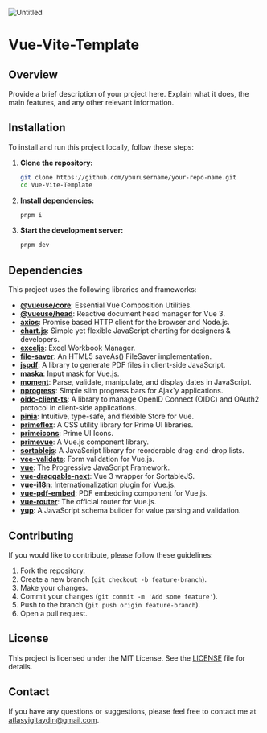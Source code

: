 ![Untitled](https://github.com/AtlsDev/Vue-Vite-Template/assets/137510980/ed52c615-9ae2-4b81-a3b5-2ad27c48655c)

# Vue-Vite-Template

## Overview

Provide a brief description of your project here. Explain what it does, the main features, and any other relevant information.

## Installation

To install and run this project locally, follow these steps:

1. **Clone the repository:**

    ```sh
    git clone https://github.com/yourusername/your-repo-name.git
    cd Vue-Vite-Template
    ```

2. **Install dependencies:**

    ```sh
    pnpm i
    ```

3. **Start the development server:**

    ```sh
    pnpm dev
    ```

## Dependencies

This project uses the following libraries and frameworks:

- **[@vueuse/core](https://github.com/vueuse/vueuse)**: Essential Vue Composition Utilities.
- **[@vueuse/head](https://github.com/vueuse/head)**: Reactive document head manager for Vue 3.
- **[axios](https://github.com/axios/axios)**: Promise based HTTP client for the browser and Node.js.
- **[chart.js](https://github.com/chartjs/Chart.js)**: Simple yet flexible JavaScript charting for designers & developers.
- **[exceljs](https://github.com/exceljs/exceljs)**: Excel Workbook Manager.
- **[file-saver](https://github.com/eligrey/FileSaver.js)**: An HTML5 saveAs() FileSaver implementation.
- **[jspdf](https://github.com/parallax/jsPDF)**: A library to generate PDF files in client-side JavaScript.
- **[maska](https://github.com/beholdr/maska)**: Input mask for Vue.js.
- **[moment](https://github.com/moment/moment)**: Parse, validate, manipulate, and display dates in JavaScript.
- **[nprogress](https://github.com/rstacruz/nprogress)**: Simple slim progress bars for Ajax'y applications.
- **[oidc-client-ts](https://github.com/authts/oidc-client-ts)**: A library to manage OpenID Connect (OIDC) and OAuth2 protocol in client-side applications.
- **[pinia](https://github.com/vuejs/pinia)**: Intuitive, type-safe, and flexible Store for Vue.
- **[primeflex](https://github.com/primefaces/primeflex)**: A CSS utility library for Prime UI libraries.
- **[primeicons](https://github.com/primefaces/primeicons)**: Prime UI Icons.
- **[primevue](https://github.com/primefaces/primevue)**: A Vue.js component library.
- **[sortablejs](https://github.com/SortableJS/Sortable)**: A JavaScript library for reorderable drag-and-drop lists.
- **[vee-validate](https://github.com/logaretm/vee-validate)**: Form validation for Vue.js.
- **[vue](https://github.com/vuejs/vue)**: The Progressive JavaScript Framework.
- **[vue-draggable-next](https://github.com/anish2690/vue-draggable-next)**: Vue 3 wrapper for SortableJS.
- **[vue-i18n](https://github.com/kazupon/vue-i18n)**: Internationalization plugin for Vue.js.
- **[vue-pdf-embed](https://github.com/arkokoley/vue-pdf-embed)**: PDF embedding component for Vue.js.
- **[vue-router](https://github.com/vuejs/vue-router)**: The official router for Vue.js.
- **[yup](https://github.com/jquense/yup)**: A JavaScript schema builder for value parsing and validation.

## Contributing

If you would like to contribute, please follow these guidelines:

1. Fork the repository.
2. Create a new branch (`git checkout -b feature-branch`).
3. Make your changes.
4. Commit your changes (`git commit -m 'Add some feature'`).
5. Push to the branch (`git push origin feature-branch`).
6. Open a pull request.

## License

This project is licensed under the MIT License. See the [LICENSE](LICENSE) file for details.

## Contact

If you have any questions or suggestions, please feel free to contact me at atlasyigitaydin@gmail.com.

